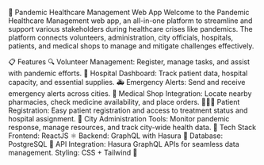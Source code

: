 🏥 Pandemic Healthcare Management Web App
Welcome to the Pandemic Healthcare Management web app, an all-in-one platform to streamline and support various stakeholders during healthcare crises like pandemics. The platform connects volunteers, administration, city officials, hospitals, patients, and medical shops to manage and mitigate challenges effectively.

📋 Features
🔍 Volunteer Management: Register, manage tasks, and assist with pandemic efforts.
🏥 Hospital Dashboard: Track patient data, hospital capacity, and essential supplies.
🚑 Emergency Alerts: Send and receive emergency alerts across cities.
💊 Medical Shop Integration: Locate nearby pharmacies, check medicine availability, and place orders.
🧑‍🤝‍🧑 Patient Registration: Easy patient registration and access to treatment status and hospital assignment.
🌆 City Administration Tools: Monitor pandemic response, manage resources, and track city-wide health data.
🚀 Tech Stack
Frontend: ReactJS ⚛️
Backend: GraphQL with Hasura 🚀
Database: PostgreSQL 🐘
API Integration: Hasura GraphQL APIs for seamless data management.
Styling: CSS + Tailwind 🎨
